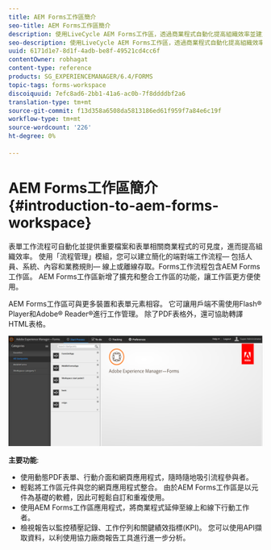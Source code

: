 ```yaml
---
title: AEM Forms工作區簡介
seo-title: AEM Forms工作區簡介
description: 使用LiveCycle AEM Forms工作區，透過商業程式自動化提高組織效率並建立無紙化辦公室。
seo-description: 使用LiveCycle AEM Forms工作區，透過商業程式自動化提高組織效率並建立無紙化辦公室。
uuid: 6171d1e7-8d1f-4adb-be8f-49521cd4cc6f
contentOwner: robhagat
content-type: reference
products: SG_EXPERIENCEMANAGER/6.4/FORMS
topic-tags: forms-workspace
discoiquuid: 7efc8ad6-2bb1-41a6-ac0b-7f8ddddbf2a6
translation-type: tm+mt
source-git-commit: f13d358a6508da5813186ed61f959f7a84e6c19f
workflow-type: tm+mt
source-wordcount: '226'
ht-degree: 0%

---
```



# AEM Forms工作區簡介 {#introduction-to-aem-forms-workspace}

表單工作流程可自動化並提供重要檔案和表單相關商業程式的可見度，進而提高組織效率。 使用「流程管理」模組，您可以建立簡化的端對端工作流程— 包括人員、系統、內容和業務規則— 線上或離線存取。Forms工作流程包含AEM Forms工作區。 AEM Forms工作區新增了擴充和整合工作區的功能，讓工作區更方便使用。

AEM Forms工作區可與更多裝置和表單元素相容。 它可讓用戶端不需使用Flash® Player和Adobe® Reader®進行工作管理。 除了PDF表格外，還可協助轉譯HTML表格。

![html-ws](assets/html-ws.png)

**主要功能**:

* 使用動態PDF表單、行動介面和網頁應用程式，隨時隨地吸引流程參與者。
* 輕鬆將工作區元件與您的網頁應用程式整合。 由於AEM Forms工作區是以元件為基礎的軟體，因此可輕鬆自訂和重複使用。
* 使用AEM Forms工作區應用程式，將商業程式延伸至線上和線下行動工作者。
* 檢視報告以監控積壓記錄、工作佇列和關鍵績效指標(KPI)。 您可以使用API擷取資料，以利使用協力廠商報告工具進行進一步分析。

